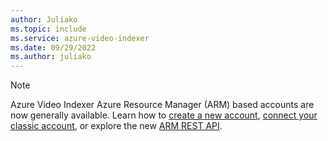 ```yaml
---
author: Juliako
ms.topic: include 
ms.service: azure-video-indexer
ms.date: 09/29/2022
ms.author: juliako
---
```


> [!NOTE]
> Azure Video Indexer Azure Resource Manager (ARM) based accounts are now generally available. Learn how to [create a new account](../create-account-portal.md), [connect your classic account](../connect-classic-account-to-arm.md), or explore the new [ARM REST API](https://learn.microsoft.com/rest/api/videoindexer/).
